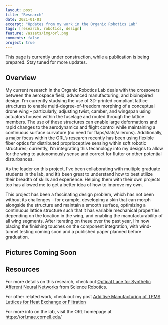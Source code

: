 ```yaml
---
layout: post
title: "Research"
date: 2021-01-01
excerpt: "Updates from my work in the Organic Robotics Lab"
tags: [research, robotics, design]
feature: /assets/img/orl.png
comments: false
project: true
---
```


This page is currently under construction, while a publication is being prepared. Stay tuned for more updates.

## Overview

My current research in the Organic Robotics Lab deals with the crossovers between the aerospace field, advanced manufacturing, and bioinspired design. I’m currently studying the use of 3D-printed compliant lattice structures to enable multi-degree-of-freedom morphing of a conceptual drone wing – particularly, adjusting twist, camber, and wingspan using actuators housed within the fuselage and routed through the lattice members. The use of these structures can enable large deformations and rapid changes to the aerodynamics and flight control while maintaining a continuous surface curvature (no need for flaps/slats/ailerons). Additionally, a major focus within the ORL’s research recently has been using flexible fiber optics for distributed proprioceptive sensing within soft robotic structures; currently, I’m integrating this technology into my designs to allow for the wing to autonomously sense and correct for flutter or other potential disturbances. 

As the leader on this project, I’ve been collaborating with multiple graduate students in the lab, and it’s been great to understand how to best utilize their breadth of skills and experience. Helping them with their own projects too has allowed me to get a better idea of how to improve my own. 

This project has been a fascinating design problem, which has not been without its challenges – for example, developing a skin that can morph alongside the structure and maintain a smooth surface, optimizing a continuous lattice structure such that it has variable mechanical properties depending on the location in the wing, and enabling the manufacturability of all wing segments. After iterating on these over the past year, I’m now placing the finishing touches on the component integration, with wind-tunnel testing coming soon and a published paper planned before graduation. 

## Pictures Coming Soon

## Resources

For more details on this research, check out <a href="/pdfs/opticallace.pdf">Optical Lace for Synthetic Afferent Neural Networks</a> from Science Robotics.

For other related work, check out my post <a href="/AMLattices/">Additive Manufacturing of TPMS Lattices for Heat Exchange or Filtration</a>

For more info on the lab, visit the ORL homepage at <a href="https://orl.mae.cornell.edu/">https://orl.mae.cornell.edu/</a>


